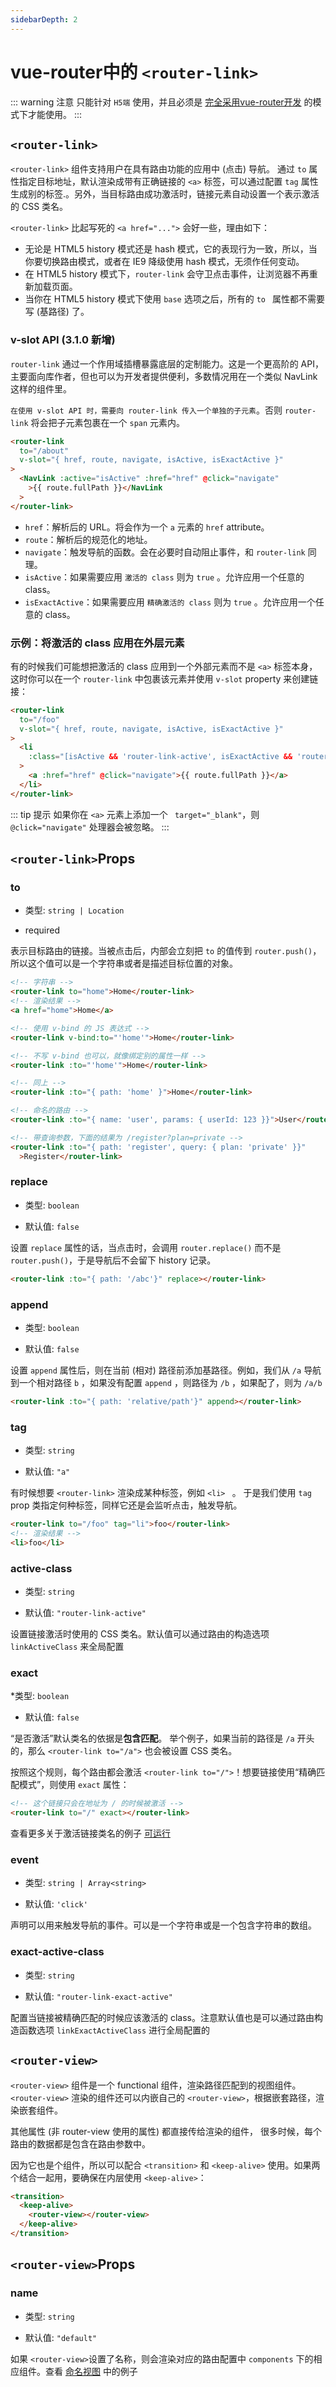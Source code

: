 ```yaml
---
sidebarDepth: 2
---
```


# vue-router中的 `<router-link>`

::: warning 注意
只能针对 `H5端` 使用，并且必须是 [完全采用vue-router开发](../start/h5/match#h5端完全使用vue-router开发-v1-3-5) 的模式下才能使用。
:::
 
## `<router-link>`

`<router-link>` 组件支持用户在具有路由功能的应用中 (点击) 导航。 通过 `to` 属性指定目标地址，默认渲染成带有正确链接的 `<a>` 标签，可以通过配置 `tag` 属性生成别的标签.。另外，当目标路由成功激活时，链接元素自动设置一个表示激活的 CSS 类名。

`<router-link>` 比起写死的 `<a href="...">` 会好一些，理由如下：

* 无论是 HTML5 history 模式还是 hash 模式，它的表现行为一致，所以，当你要切换路由模式，或者在 IE9 降级使用 hash 模式，无须作任何变动。
* 在 HTML5 history 模式下，`router-link` 会守卫点击事件，让浏览器不再重新加载页面。
* 当你在 HTML5 history 模式下使用 `base` 选项之后，所有的 `to ` 属性都不需要写 (基路径) 了。

### v-slot API (3.1.0 新增)

`router-link` 通过一个作用域插槽暴露底层的定制能力。这是一个更高阶的 API，主要面向库作者，但也可以为开发者提供便利，多数情况用在一个类似 NavLink 这样的组件里。

`在使用 v-slot API 时，需要向 router-link 传入一个单独的子元素`。否则 `router-link` 将会把子元素包裹在一个 `span` 元素内。

```html
<router-link
  to="/about"
  v-slot="{ href, route, navigate, isActive, isExactActive }"
>
  <NavLink :active="isActive" :href="href" @click="navigate"
    >{{ route.fullPath }}</NavLink
  >
</router-link>
```

* `href`：解析后的 URL。将会作为一个 `a` 元素的 `href` attribute。
* `route`：解析后的规范化的地址。
* `navigate`：触发导航的函数。会在必要时自动阻止事件，和 `router-link` 同理。
* `isActive`：如果需要应用 `激活的 class` 则为 `true` 。允许应用一个任意的 class。
* `isExactActive`：如果需要应用 `精确激活的 class` 则为 `true` 。允许应用一个任意的 class。

### 示例：将激活的 class 应用在外层元素

有的时候我们可能想把激活的 class 应用到一个外部元素而不是 `<a>` 标签本身，这时你可以在一个 `router-link` 中包裹该元素并使用 `v-slot` property 来创建链接：

```html
<router-link
  to="/foo"
  v-slot="{ href, route, navigate, isActive, isExactActive }"
>
  <li
    :class="[isActive && 'router-link-active', isExactActive && 'router-link-exact-active']"
  >
    <a :href="href" @click="navigate">{{ route.fullPath }}</a>
  </li>
</router-link>
```
::: tip 提示
如果你在 `<a>` 元素上添加一个 ` target="_blank"`，则 `@click="navigate"` 处理器会被忽略。
:::


## `<router-link>`Props

### to
* 类型: `string | Location`

* required

表示目标路由的链接。当被点击后，内部会立刻把 `to` 的值传到 `router.push()`，所以这个值可以是一个字符串或者是描述目标位置的对象。

```html
<!-- 字符串 -->
<router-link to="home">Home</router-link>
<!-- 渲染结果 -->
<a href="home">Home</a>

<!-- 使用 v-bind 的 JS 表达式 -->
<router-link v-bind:to="'home'">Home</router-link>

<!-- 不写 v-bind 也可以，就像绑定别的属性一样 -->
<router-link :to="'home'">Home</router-link>

<!-- 同上 -->
<router-link :to="{ path: 'home' }">Home</router-link>

<!-- 命名的路由 -->
<router-link :to="{ name: 'user', params: { userId: 123 }}">User</router-link>

<!-- 带查询参数，下面的结果为 /register?plan=private -->
<router-link :to="{ path: 'register', query: { plan: 'private' }}"
  >Register</router-link>
```

### replace
* 类型: `boolean`

* 默认值: `false`

设置 `replace` 属性的话，当点击时，会调用 `router.replace()` 而不是 `router.push()`，于是导航后不会留下 history 记录。

```html
<router-link :to="{ path: '/abc'}" replace></router-link>
```

### append

* 类型: `boolean`

* 默认值: `false`

设置 `append` 属性后，则在当前 (相对) 路径前添加基路径。例如，我们从 `/a` 导航到一个相对路径 `b` ，如果没有配置 `append` ，则路径为 `/b` ，如果配了，则为 `/a/b`

```html
<router-link :to="{ path: 'relative/path'}" append></router-link>
```

### tag

* 类型: `string`

* 默认值: `"a"`

有时候想要 `<router-link>` 渲染成某种标签，例如 `<li> ` 。 于是我们使用 `tag` prop 类指定何种标签，同样它还是会监听点击，触发导航。

```html
<router-link to="/foo" tag="li">foo</router-link>
<!-- 渲染结果 -->
<li>foo</li>
```

### active-class
* 类型: `string`

* 默认值: `"router-link-active"`

设置链接激活时使用的 CSS 类名。默认值可以通过路由的构造选项 `linkActiveClass` 来全局配置

### exact
*类型: `boolean`

* 默认值: `false`

“是否激活”默认类名的依据是**包含匹配**。 举个例子，如果当前的路径是 `/a` 开头的，那么 `<router-link to="/a">` 也会被设置 CSS 类名。

按照这个规则，每个路由都会激活 `<router-link to="/">`！想要链接使用“精确匹配模式”，则使用 `exact` 属性：

```html
<!-- 这个链接只会在地址为 / 的时候被激活 -->
<router-link to="/" exact></router-link>
```
查看更多关于激活链接类名的例子 [可运行](https://jsfiddle.net/8xrk1n9f/)

### event
* 类型: `string | Array<string>`

* 默认值: `'click'`

声明可以用来触发导航的事件。可以是一个字符串或是一个包含字符串的数组。

### exact-active-class

* 类型: `string`

* 默认值: `"router-link-exact-active"`

配置当链接被精确匹配的时候应该激活的 class。注意默认值也是可以通过路由构造函数选项 `linkExactActiveClass` 进行全局配置的

## `<router-view>`

`<router-view>` 组件是一个 functional 组件，渲染路径匹配到的视图组件。`<router-view>` 渲染的组件还可以内嵌自己的 `<router-view>`，根据嵌套路径，渲染嵌套组件。

其他属性 (非 router-view 使用的属性) 都直接传给渲染的组件， 很多时候，每个路由的数据都是包含在路由参数中。

因为它也是个组件，所以可以配合 `<transition>` 和 `<keep-alive>` 使用。如果两个结合一起用，要确保在内层使用 `<keep-alive>`：

```html
<transition>
  <keep-alive>
    <router-view></router-view>
  </keep-alive>
</transition>
```

## `<router-view>`Props

### name

* 类型: `string`

* 默认值: `"default"`

如果 `<router-view>`设置了名称，则会渲染对应的路由配置中 `components` 下的相应组件。查看 [命名视图](../start/h5/nameRoute#命名路由) 中的例子
